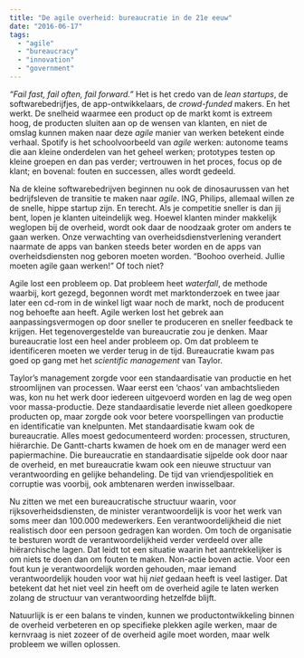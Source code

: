 ```yaml
---
title: "De agile overheid: bureaucratie in de 21e eeuw"
date: "2016-06-17"
tags: 
  - "agile"
  - "bureaucracy"
  - "innovation"
  - "government"
---
```


_“Fail fast, fail often, fail forward.”_ Het is het credo van de _lean startups_, de softwarebedrijfjes, de app-ontwikkelaars, de _crowd-funded_ makers. En het werkt. De snelheid waarmee een product op de markt komt is extreem hoog, de producten sluiten aan op de wensen van klanten, en niet de omslag kunnen maken naar deze _agile_ manier van werken betekent einde verhaal. Spotify is het schoolvoorbeeld van _agile_ werken: autonome teams die aan kleine onderdelen van het geheel werken; prototypes testen op kleine groepen en dan pas verder; vertrouwen in het proces, focus op de klant; en bovenal: fouten en successen, alles wordt gedeeld.

Na de kleine softwarebedrijven beginnen nu ook de dinosaurussen van het bedrijfsleven de transitie te maken naar _agile_. ING, Philips, allemaal willen ze de snelle, hippe startup zijn. En terecht. Als je competitie sneller is dan jij bent, lopen je klanten uiteindelijk weg. Hoewel klanten minder makkelijk weglopen bij de overheid, wordt ook daar de noodzaak groter om anders te gaan werken. Onze verwachting van overheidsdienstverlening verandert naarmate de apps van banken steeds beter worden en de apps van overheidsdiensten nog geboren moeten worden. “Boohoo overheid. Jullie moeten agile gaan werken!” Of toch niet?

Agile lost een probleem op. Dat probleem heet _waterfall_, de methode waarbij, kort gezegd, begonnen wordt met marktonderzoek en twee jaar later een cd-rom in de winkel ligt waar noch de markt, noch de producent nog behoefte aan heeft. Agile werken lost het gebrek aan aanpassingsvermogen op door sneller te produceren en sneller feedback te krijgen. Het tegenovergestelde van bureaucratie zou je denken. Maar bureaucratie lost een heel ander probleem op. Om dat probleem te identificeren moeten we verder terug in de tijd. Bureaucratie kwam pas goed op gang met het _scientific management_ van Taylor.

Taylor’s management zorgde voor een standaardisatie van productie en het stroomlijnen van processen. Waar eerst een ‘chaos’ van ambachtslieden was, kon nu het werk door iedereen uitgevoerd worden en lag de weg open voor massa-productie. Deze standaardisatie leverde niet alleen goedkopere producten op, maar zorgde ook voor betere voorspellingen van productie en identificatie van knelpunten. Met standaardisatie kwam ook de bureaucratie. Alles moest gedocumenteerd worden: processen, structuren, hiërarchie. De Gantt-charts kwamen de hoek om en de manager werd een papiermachine. Die bureaucratie en standaardisatie sijpelde ook door naar de overheid, en met bureaucratie kwam ook een nieuwe structuur van verantwoording en gelijke behandeling. De tijd van vriendjespolitiek en corruptie was voorbij, ook ambtenaren werden inwisselbaar.

Nu zitten we met een bureaucratische structuur waarin, voor rijksoverheidsdiensten, de minister verantwoordelijk is voor het werk van soms meer dan 100.000 medewerkers. Een verantwoordelijkheid die niet realistisch door een persoon gedragen kan worden. Om toch de organisatie te besturen wordt de verantwoordelijkheid verder verdeeld over alle hiërarchische lagen. Dat leidt tot een situatie waarin het aantrekkelijker is om niets te doen dan om fouten te maken. Non-actie boven actie. Voor een fout kun je verantwoordelijk worden gehouden, maar iemand verantwoordelijk houden voor wat hij _niet_ gedaan heeft is veel lastiger. Dat betekent dat het niet veel zin heeft om de overheid agile te laten werken zolang de structuur van verantwoording hetzelfde blijft.

Natuurlijk is er een balans te vinden, kunnen we productontwikkeling binnen de overheid verbeteren en op specifieke plekken agile werken, maar de kernvraag is niet zozeer of de overheid agile moet worden, maar welk probleem we willen oplossen.

